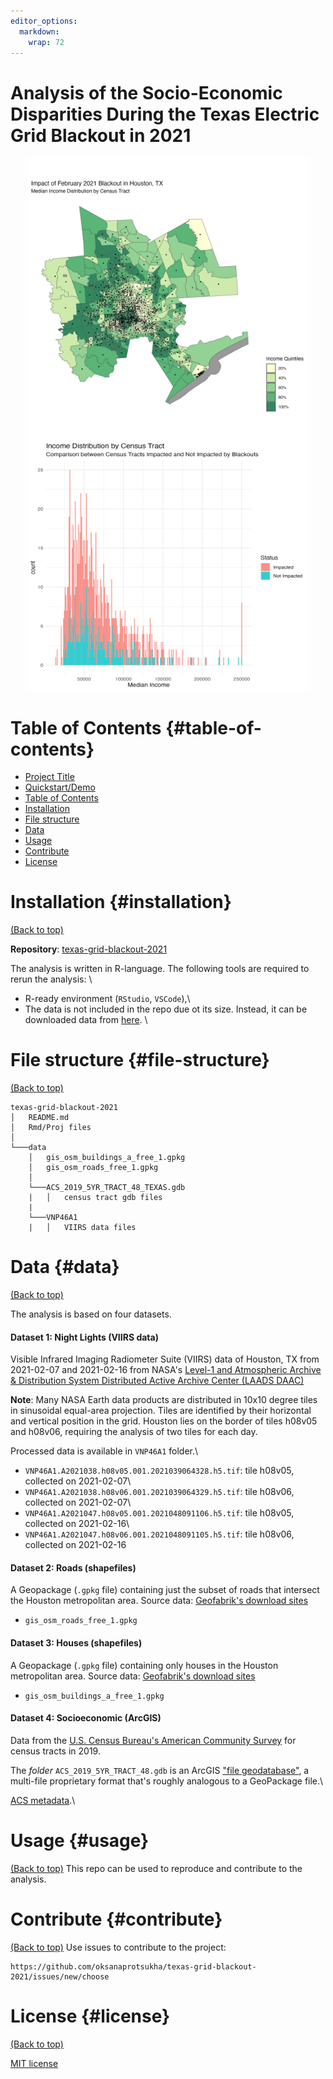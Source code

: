 ```yaml
---
editor_options: 
  markdown: 
    wrap: 72
---
```


# Analysis of the Socio-Economic Disparities During the Texas Electric Grid Blackout in 2021

<p align="center">
  <img src="assets/tx_blackout.png" width="450"/> <img src="assets/income_distribution.png" width="450" height="400"/>
</p>

# Table of Contents {#table-of-contents}

-   [Project Title](#project-title)
-   [Quickstart/Demo](#quickstartdemo)
-   [Table of Contents](#table-of-contents)
-   [Installation](#installation)
-   [File structure](#file-structure)
-   [Data](#data)
-   [Usage](#usage)
-   [Contribute](#contribute)
-   [License](#license)

# Installation {#installation}

[(Back to top)](#table-of-contents)

**Repository**: [texas-grid-blackout-2021](https://github.com/oksanaprotsukha/texas-grid-blackout-2021.git)


The analysis is written in R-language. The following tools are required
to rerun the analysis: \
-   R-ready environment (`RStudio`, `VSCode`),\
-   The data is not included in the repo due ot its size. Instead, it can be downloaded data 
from [here](https://drive.google.com/file/d/1bTk62xwOzBqWmmT791SbYbHxnCdjmBtw/view?usp=sharing).
\

# File structure {#file-structure}

[(Back to top)](#table-of-contents)

```         
texas-grid-blackout-2021
│   README.md
│   Rmd/Proj files    
│
└───data
    │   gis_osm_buildings_a_free_1.gpkg
    │   gis_osm_roads_free_1.gpkg
    │
    └───ACS_2019_5YR_TRACT_48_TEXAS.gdb
    |   │   census tract gdb files
    |
    └───VNP46A1
    |   │   VIIRS data files
```

# Data {#data}

[(Back to top)](#table-of-contents)

The analysis is based on four datasets.

#### Dataset 1: Night Lights (VIIRS data)

Visible Infrared Imaging Radiometer Suite (VIIRS) data of Houston, TX
from 2021-02-07 and 2021-02-16 from NASA's [Level-1 and Atmospheric
Archive & Distribution System Distributed Active Archive Center (LAADS
DAAC)](https://ladsweb.modaps.eosdis.nasa.gov/)

**Note**: Many NASA Earth data products are distributed in 10x10 degree
tiles in sinusoidal equal-area projection. Tiles are identified by their
horizontal and vertical position in the grid. Houston lies on the border
of tiles h08v05 and h08v06, requiring the analysis of two tiles for each
day.

Processed data is available in `VNP46A1` folder.\

-   `VNP46A1.A2021038.h08v05.001.2021039064328.h5.tif`: tile h08v05,
    collected on 2021-02-07\
-   `VNP46A1.A2021038.h08v06.001.2021039064329.h5.tif`: tile h08v06,
    collected on 2021-02-07\
-   `VNP46A1.A2021047.h08v05.001.2021048091106.h5.tif`: tile h08v05,
    collected on 2021-02-16\
-   `VNP46A1.A2021047.h08v06.001.2021048091105.h5.tif`: tile h08v06,
    collected on 2021-02-16

#### Dataset 2: Roads (shapefiles)

A Geopackage (`.gpkg` file) containing just the subset of roads that
intersect the Houston metropolitan area. Source data: [Geofabrik's
download sites](https://download.geofabrik.de/)

-   `gis_osm_roads_free_1.gpkg`

#### Dataset 3: Houses (shapefiles)

A Geopackage (`.gpkg` file) containing only houses in the Houston
metropolitan area. Source data: [Geofabrik's download
sites](https://download.geofabrik.de/)

-   `gis_osm_buildings_a_free_1.gpkg`

#### Dataset 4: Socioeconomic (ArcGIS)

Data from the [U.S. Census Bureau's American Community
Survey](https://www.census.gov/programs-surveys/acs) for census tracts
in 2019.

The *folder* `ACS_2019_5YR_TRACT_48.gdb` is an ArcGIS ["file
geodatabase"](https://desktop.arcgis.com/en/arcmap/latest/manage-data/administer-file-gdbs/file-geodatabases.htm),
a multi-file proprietary format that's roughly analogous to a GeoPackage
file.\

[ACS
metadata](https://www2.census.gov/geo/docs/maps-data/data/tiger/prejoined/ACSMetadata2011.txt).\

# Usage {#usage}

[(Back to top)](#table-of-contents) This repo can be used to reproduce
and contribute to the analysis.

# Contribute {#contribute}

[(Back to top)](#table-of-contents) Use issues to contribute to the
project:

``` shell
https://github.com/oksanaprotsukha/texas-grid-blackout-2021/issues/new/choose
```

# License {#license}

[(Back to top)](#table-of-contents)

[MIT license](./LICENSE)
